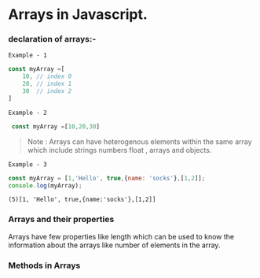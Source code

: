 # Arrays in Javascript.

### declaration of arrays:-
`Example - 1`
``` javaScript
const myArray =[
    10, // index 0
    20, // index 1
    30  // index 2
]
```
 `Example - 2`
``` javaScript
 const myArray =[10,20,30]
```

> Note : Arrays can have heterogenous elements within the same array which include strings numbers float , arrays and objects.

`Example - 3`

``` JavaScript
const myArray = [1,'Hello', true,{name: 'socks'},[1,2]];
console.log(myArray);
```
``` output
(5)[1, 'Hello', true,{name:'socks'},[1,2]]
```


### Arrays and their properties

Arrays have few properties like length which can be used to know the information about the arrays like number of elements in the array.

### Methods in Arrays


